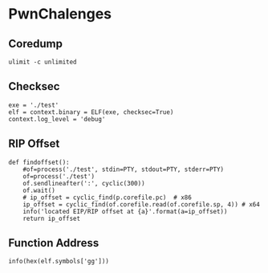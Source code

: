 # PwnChalenges
## Coredump
```
ulimit -c unlimited
```
## Checksec
```
exe = './test'
elf = context.binary = ELF(exe, checksec=True)
context.log_level = 'debug'
```
## RIP Offset 
```
def findoffset():
    #of=process('./test', stdin=PTY, stdout=PTY, stderr=PTY)
    of=process('./test')
    of.sendlineafter(':', cyclic(300))
    of.wait()
    # ip_offset = cyclic_find(p.corefile.pc)  # x86
    ip_offset = cyclic_find(of.corefile.read(of.corefile.sp, 4)) # x64
    info('located EIP/RIP offset at {a}'.format(a=ip_offset))
    return ip_offset
```
## Function Address
```
info(hex(elf.symbols['gg']))
```

